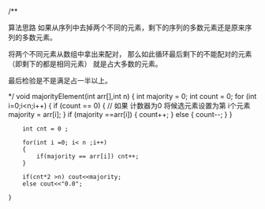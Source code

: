 /**

算法思路
如果从序列中去掉两个不同的元素，剩下的序列的多数元素还是原来序列的多数元素。 

将两个不同元素从数组中拿出来配对，
那么如此循环最后剩下的不能配对的元素（即剩下的都是相同元素）
就是占大多数的元素。 

最后检验是不是满足占一半以上。 

*/ 
	void majorityElement(int arr[],int n) {
        int majority = 0;
        int count = 0;
        for (int i=0;i<n;i++) {
            if (count == 0) {        // 如果 计数器为0 将候选元素设置为第 i个元素 
                majority = arr[i];
            }
            if (majority ==arr[i]) {
                count++;
            } else {
                count--;
            }
        }
        
        int cnt = 0 ;
        
        for(int i =0; i< n ;i++)
        {
        	if(majority == arr[i]) cnt++;
		}
		
		if(cnt*2 >n) cout<<majority;
		else cout<<"0.0"; 
       
    }